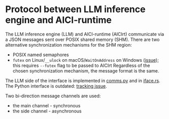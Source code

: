 # Protocol between LLM inference engine and AICI-runtime

The LLM inference engine (LLM) and AICI-runtime (AICIrt) communicate via a
JSON messages sent over POSIX shared memory (SHM).
There are two alternative synchronization mechanisms for the SHM region:
* POSIX named semaphores
* `futex` on Linux/`__ulock` on macOS/`WaitOnAddress` on Windows ([issue](https://github.com/microsoft/aici/issues/42));
  this requires `--futex` flag to be passed to AICIrt
Regardless of the chosen synchronization mechanism, the message format is the same.

The LLM side of the interface is implemented in [comms.py](../pyaici/comms.py)
and in [iface.rs](../rllm/src/iface.rs).
The Python interface is outdated: [tracking issue](https://github.com/microsoft/aici/issues/43).

Two bi-direction message channels are used:
- the main channel - synchronous
- the side channel - asynchronous

